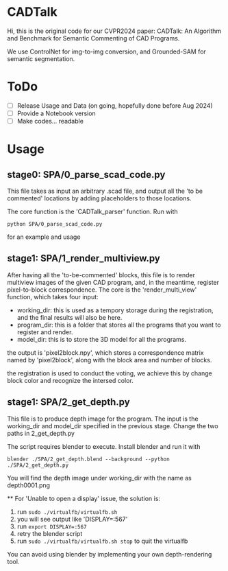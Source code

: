 # CADTalk

Hi, this is the original code for our CVPR2024 paper: CADTalk: An Algorithm and Benchmark for Semantic Commenting of CAD Programs.

We use ControlNet for img-to-img conversion, and Grounded-SAM for semantic segmentation.

# ToDo

- [ ] Release Usage and Data (on going, hopefully done before Aug 2024)
- [ ] Provide a Notebook version
- [ ] Make codes... readable

# Usage

## stage0: SPA/0_parse_scad_code.py

This file takes as input an arbitrary .scad file, and output all the 'to be commented' locations by adding placeholders to those locations.

The core function is the 'CADTalk_parser' function. Run with 

    python SPA/0_parse_scad_code.py

for an example and usage

## stage1: SPA/1_render_multiview.py

After having all the 'to-be-commented' blocks, this file is to render multiview images of the given CAD program, and, in the meantime, register pixel-to-block correspondence. The core is the 'render_multi_view' function, which takes four input:

- working_dir: this is used as a tempory storage during the registration, and the final results will also be here.
- program_dir: this is a folder that stores all the programs that you want to register and render.
- model_dir: this is to store the 3D model for all the programs.

the output is 'pixel2block.npy', which stores a correspondence matrix named by 'pixel2block', along with the block area and number of blocks.

the registration is used to conduct the voting, we achieve this by change block color and recognize the intersed color.

## stage1: SPA/2_get_depth.py

This file is to produce depth image for the program. The input is the working_dir and model_dir specified in the previous stage. Change the two paths in 2_get_depth.py

The script requires blender to execute. Install blender and run it with


    blender ./SPA/2_get_depth.blend --background --python ./SPA/2_get_depth.py 


You will find the depth image under working_dir with the name as depth0001.png

** For 'Unable to open a display' issue, the solution is:
1. run ``sudo ./virtualfb/virtualfb.sh `` 
2. you will see output like 'DISPLAY=:567'
3. run ``export DISPLAY=:567``
4. retry the blender script
5. run ``sudo ./virtualfb/virtualfb.sh stop`` to quit the virtualfb

You can avoid using blender by implementing your own depth-rendering tool.


